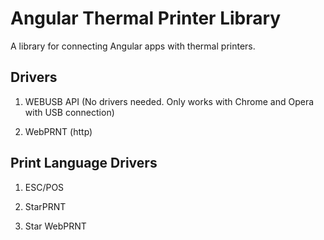 
# Angular Thermal Printer Library

A library for connecting Angular apps with thermal printers.

## Drivers

1. WEBUSB API (No drivers needed. Only works with Chrome and Opera with USB connection)

2. WebPRNT (http)

## Print Language Drivers

1. ESC/POS

2. StarPRNT

3. Star WebPRNT